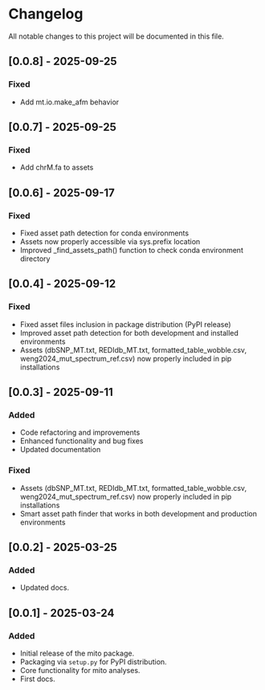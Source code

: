 # Changelog

All notable changes to this project will be documented in this file.

## [0.0.8] - 2025-09-25
### Fixed
- Add mt.io.make_afm behavior

## [0.0.7] - 2025-09-25
### Fixed
- Add chrM.fa to assets

## [0.0.6] - 2025-09-17
### Fixed
- Fixed asset path detection for conda environments
- Assets now properly accessible via sys.prefix location
- Improved _find_assets_path() function to check conda environment directory

## [0.0.4] - 2025-09-12
### Fixed
- Fixed asset files inclusion in package distribution (PyPI release)
- Improved asset path detection for both development and installed environments
- Assets (dbSNP_MT.txt, REDIdb_MT.txt, formatted_table_wobble.csv, weng2024_mut_spectrum_ref.csv) now properly included in pip installations

## [0.0.3] - 2025-09-11
### Added
- Code refactoring and improvements
- Enhanced functionality and bug fixes
- Updated documentation

### Fixed
- Assets (dbSNP_MT.txt, REDIdb_MT.txt, formatted_table_wobble.csv, weng2024_mut_spectrum_ref.csv) now properly included in pip installations
- Smart asset path finder that works in both development and production environments

## [0.0.2] - 2025-03-25
### Added
- Updated docs.

## [0.0.1] - 2025-03-24
### Added
- Initial release of the mito package.
- Packaging via `setup.py` for PyPI distribution.
- Core functionality for mito analyses.
- First docs.

